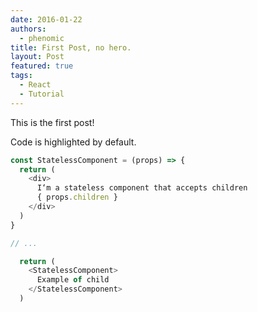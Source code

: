 ```yaml
---
date: 2016-01-22
authors:
  - phenomic
title: First Post, no hero.
layout: Post
featured: true
tags:
  - React
  - Tutorial
---
```


This is the first post!

Code is highlighted by default.

```js
const StatelessComponent = (props) => {
  return (
    <div>
      I‘m a stateless component that accepts children
      { props.children }
    </div>
  )
}

// ...

  return (
    <StatelessComponent>
      Example of child
    </StatelessComponent>
  )
```
